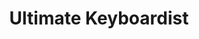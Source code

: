 ---
layout: encrypted
title: Ultimate Keyboardist
tags: notes acc music
src: https://www.jazzpiano.top/

encrypted: b9968149738eb06962a5b28355238416b957f96b294296a58a38a469fc1ab1c2U2FsdGVkX1+DSIpnOaZkdefG+xRrJim0qaQFYYqFfHNAPYXCyRXQ1zK9cdUfNiRZ9oLG0RTY06hX4E+4plmQVQ==
---
